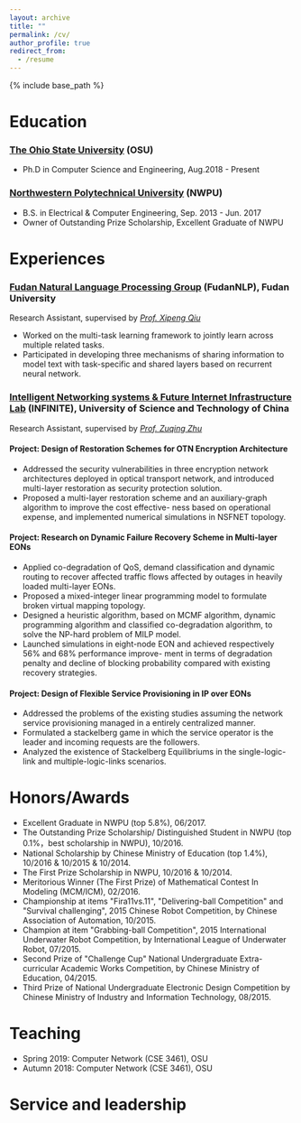 ```yaml
---
layout: archive
title: ""
permalink: /cv/
author_profile: true
redirect_from:
  - /resume
---
```


{% include base_path %}

Education
======
### [The Ohio State University](https://www.osu.edu) (OSU)
* Ph.D in Computer Science and Engineering, Aug.2018 - Present

### [Northwestern Polytechnical University](http://www.nwpu.edu.cn) (NWPU)
* B.S. in Electrical & Computer Engineering, Sep. 2013 - Jun. 2017
* Owner of Outstanding Prize Scholarship, Excellent Graduate of NWPU




Experiences
======
### [Fudan Natural Language Processing Group](http://nlp.fudan.edu.cn) (FudanNLP), Fudan University

Research Assistant, supervised by [*Prof. Xipeng Qiu*](http://nlp.fudan.edu.cn/xpqiu)

* Worked on the multi-task learning framework to jointly learn across multiple related tasks.
* Participated in developing three mechanisms of sharing information to model text with task-specific and
shared layers based on recurrent neural network.

### [Intelligent Networking systems & Future Internet Infrastructure Lab](http://www.zuqingzhu.info) (INFINITE), University of Science and Technology of China

Research Assistant, supervised by [*Prof. Zuqing Zhu*](http://www.zuqingzhu.info)

#### Project: Design of Restoration Schemes for OTN Encryption Architecture

* Addressed the security vulnerabilities in three encryption network architectures deployed in optical
transport network, and introduced multi-layer restoration as security protection solution.
* Proposed a multi-layer restoration scheme and an auxiliary-graph algorithm to improve the cost effective-
ness based on operational expense, and implemented numerical simulations in NSFNET topology.


#### Project: Research on Dynamic Failure Recovery Scheme in Multi-layer EONs

* Applied co-degradation of QoS, demand classification and dynamic routing to recover affected traffic flows affected by outages in heavily loaded multi-layer EONs.
* Proposed a mixed-integer linear programming model to formulate broken virtual mapping topology.
* Designed a heuristic algorithm, based on MCMF algorithm, dynamic programming algorithm and
classified co-degradation algorithm, to solve the NP-hard problem of MILP model.
* Launched simulations in eight-node EON and achieved respectively 56% and 68% performance improve- ment in terms of degradation penalty and decline of blocking probability compared with existing recovery
strategies.

#### Project: Design of Flexible Service Provisioning in IP over EONs

* Addressed the problems of the existing studies assuming the network service provisioning managed in a entirely centralized manner.
* Formulated a stackelberg game in which the service operator is the leader and incoming requests are the followers.
* Analyzed the existence of Stackelberg Equilibriums in the single-logic-link and multiple-logic-links scenarios.


Honors/Awards
======

* Excellent Graduate in NWPU (top 5.8%), 06/2017.
* The Outstanding Prize Scholarship/ Distinguished Student in NWPU (top 0.1%，best scholarship in NWPU), 10/2016.
* National Scholarship by Chinese Ministry of Education (top 1.4%), 10/2016 & 10/2015 & 10/2014.
* The First Prize Scholarship in NWPU, 10/2016 & 10/2014.
* Meritorious Winner (The First Prize) of Mathematical Contest In Modeling (MCM/ICM), 02/2016.
* Championship at items "Fira11vs.11", "Delivering-ball Competition" and "Survival challenging", 2015 Chinese Robot Competition, by Chinese Association of Automation, 10/2015.
* Champion at item "Grabbing-ball Competition", 2015 International Underwater Robot Competition, by
International League of Underwater Robot, 07/2015.
* Second Prize of "Challenge Cup" National Undergraduate Extra-curricular Academic Works Competition, by Chinese Ministry of Education, 04/2015.
* Third Prize of National Undergraduate Electronic Design Competition by Chinese Ministry of Industry and
Information Technology, 08/2015.
  
Teaching
======

* Spring 2019: Computer Network (CSE 3461), OSU
* Autumn 2018: Computer Network (CSE 3461), OSU

  
Service and leadership
======

